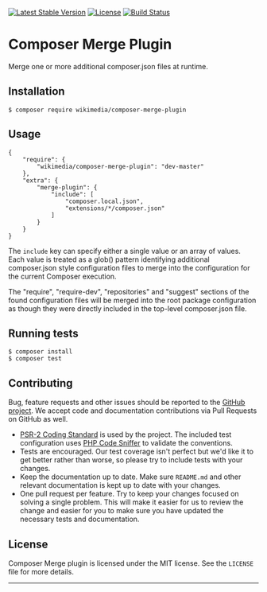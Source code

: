 [![Latest Stable Version](https://poser.pugx.org/wikimedia/composer-merge-plugin/v/stable.svg)](https://packagist.org/packages/wikimedia/composer-merge-plugin) [![License](https://poser.pugx.org/wikimedia/composer-merge-plugin/license.svg)](https://packagist.org/packages/wikimedia/composer-merge-plugin)
[![Build Status](https://travis-ci.org/wikimedia/composer-merge-plugin.svg?branch=master)](https://travis-ci.org/wikimedia/composer-merge-plugin)

Composer Merge Plugin
=====================

Merge one or more additional composer.json files at runtime.

Installation
------------
```
$ composer require wikimedia/composer-merge-plugin
```

Usage
-----

```
{
    "require": {
        "wikimedia/composer-merge-plugin": "dev-master"
    },
    "extra": {
        "merge-plugin": {
            "include": [
                "composer.local.json",
                "extensions/*/composer.json"
            ]
        }
    }
}
```

The `include` key can specify either a single value or an array of values.
Each value is treated as a glob() pattern identifying additional composer.json
style configuration files to merge into the configuration for the current
Composer execution.

The "require", "require-dev", "repositories" and "suggest" sections of the
found configuration files will be merged into the root package configuration
as though they were directly included in the top-level composer.json file.

Running tests
-------------
```
$ composer install
$ composer test
```

Contributing
------------
Bug, feature requests and other issues should be reported to the [GitHub
project]. We accept code and documentation contributions via Pull Requests on
GitHub as well.

- [PSR-2 Coding Standard][] is used by the project. The included test
  configuration uses [PHP Code Sniffer][] to validate the conventions.
- Tests are encouraged. Our test coverage isn't perfect but we'd like it to
  get better rather than worse, so please try to include tests with your
  changes.
- Keep the documentation up to date. Make sure `README.md` and other
  relevant documentation is kept up to date with your changes.
- One pull request per feature. Try to keep your changes focused on solving
  a single problem. This will make it easier for us to review the change and
  easier for you to make sure you have updated the necessary tests and
  documentation.

License
-------
Composer Merge plugin is licensed under the MIT license. See the `LICENSE`
file for more details.

---
[GitHub project]: https://github.com/wikimedia/composer-merge-plugin
[PSR-2 Coding Standard]: https://github.com/php-fig/fig-standards/blob/master/accepted/PSR-2-coding-style-guide.md
[PHP Code Sniffer]: http://pear.php.net/package/PHP_CodeSniffer
